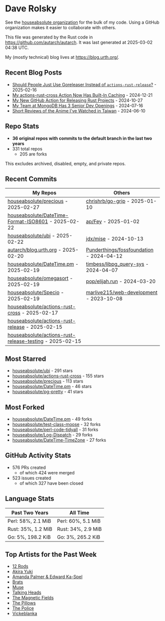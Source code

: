 
# Dave Rolsky

See the [houseabsolute organization](https://github.com/houseabsolute) for the
bulk of my code. Using a GitHub organization makes it easier to collaborate
with others.

This file was generated by the Rust code in
https://github.com/autarch/autarch. It was last generated at 2025-03-02 04:38 UTC.

My (mostly technical) blog lives at https://blog.urth.org/.

## Recent Blog Posts

- [Should People Just Use Goreleaser Instead of `actions-rust-release`?](https://blog.urth.org/2025/02/16/should-people-just-use-goreleaser-instead-of-actions-rust-release/) - 2025-02-16
- [My actions-rust-cross Action Now Has Built-In Caching](https://blog.urth.org/2024/12/21/my-actions-rust-cross-action-now-has-built-in-caching/) - 2024-12-21
- [My New GitHub Action for Releasing Rust Projects](https://blog.urth.org/2024/10/27/my-new-github-action-for-releasing-rust-projects/) - 2024-10-27
- [My Team at MongoDB Has 3 Senior Dev Openings](https://blog.urth.org/2024/07/16/my-team-at-mongodb-has-3-senior-dev-openings/) - 2024-07-16
- [Short Reviews of the Anime I&#39;ve Watched in Taiwan](https://blog.urth.org/2024/06/10/short-reviews-of-the-anime-i-ve-watched-in-taiwan/) - 2024-06-10


## Repo Stats
- **36 original repos with commits to the default branch in the last two years**
- 331 total repos
  - 205 are forks

This excludes archived, disabled, empty, and private repos.

## Recent Commits
| My Repos | Others |
|----------|--------|
| [houseabsolute/precious](https://github.com/houseabsolute/precious) - 2025-02-27              | [chrishrb/go-grip](https://github.com/chrishrb/go-grip) - 2025-01-10                |
| [houseabsolute/DateTime-Format-ISO8601](https://github.com/houseabsolute/DateTime-Format-ISO8601) - 2025-02-22              | [ap/Fey](https://github.com/ap/Fey) - 2025-01-02                |
| [houseabsolute/ubi](https://github.com/houseabsolute/ubi) - 2025-02-22              | [jdx/mise](https://github.com/jdx/mise) - 2024-10-13                |
| [autarch/blog.urth.org](https://github.com/autarch/blog.urth.org) - 2025-02-20              | [Punderthings/fossfoundation](https://github.com/Punderthings/fossfoundation) - 2024-04-12                |
| [houseabsolute/DateTime.pm](https://github.com/houseabsolute/DateTime.pm) - 2025-02-19              | [timbess/libpg_query-sys](https://github.com/timbess/libpg_query-sys) - 2024-04-07                |
| [houseabsolute/omegasort](https://github.com/houseabsolute/omegasort) - 2025-02-19              | [pop/elijah.run](https://github.com/pop/elijah.run) - 2024-03-20                |
| [houseabsolute/Specio](https://github.com/houseabsolute/Specio) - 2025-02-19              | [marlive215/web-development](https://github.com/marlive215/web-development) - 2023-10-08                |
| [houseabsolute/actions-rust-cross](https://github.com/houseabsolute/actions-rust-cross) - 2025-02-17              |                 |
| [houseabsolute/actions-rust-release](https://github.com/houseabsolute/actions-rust-release) - 2025-02-15              |                 |
| [houseabsolute/actions-rust-release-testing](https://github.com/houseabsolute/actions-rust-release-testing) - 2025-02-15              |                 |


## Most Starred
- [houseabsolute/ubi](https://github.com/houseabsolute/ubi) - 291 stars
- [houseabsolute/actions-rust-cross](https://github.com/houseabsolute/actions-rust-cross) - 155 stars
- [houseabsolute/precious](https://github.com/houseabsolute/precious) - 113 stars
- [houseabsolute/DateTime.pm](https://github.com/houseabsolute/DateTime.pm) - 46 stars
- [houseabsolute/pg-pretty](https://github.com/houseabsolute/pg-pretty) - 41 stars


## Most Forked
- [houseabsolute/DateTime.pm](https://github.com/houseabsolute/DateTime.pm) - 49 forks
- [houseabsolute/test-class-moose](https://github.com/houseabsolute/test-class-moose) - 32 forks
- [houseabsolute/perl-code-tidyall](https://github.com/houseabsolute/perl-code-tidyall) - 31 forks
- [houseabsolute/Log-Dispatch](https://github.com/houseabsolute/Log-Dispatch) - 29 forks
- [houseabsolute/DateTime-TimeZone](https://github.com/houseabsolute/DateTime-TimeZone) - 27 forks


## GitHub Activity Stats
- 576 PRs created
  - of which 424 were merged
- 523 issues created
  - of which 327 have been closed

## Language Stats
| Past Two Years        | All Time                |
|-----------------------|-------------------------|
| Perl: 58%, 2.1 MiB              | Perl: 60%, 5.1 MiB                |
| Rust: 35%, 1.2 MiB              | Rust: 34%, 2.9 MiB                |
| Go: 5%, 198.2 KiB              | Go: 3%, 265.2 KiB                |


## Top Artists for the Past Week
* [12 Rods](https://musicbrainz.org/artist/6b69ad23-4b6d-4d58-8818-ff00b4e1b024)
* [Akira Yuki](https://musicbrainz.org/search?query=Akira%20Yuki&amp;type=artist&amp;method=indexed)
* [Amanda Palmer &amp; Edward Ka-Spel](https://musicbrainz.org/artist/3c0eb318-d2ba-45aa-9077-b83746cc56da)
* [Brats](https://musicbrainz.org/artist/10e8c202-26fe-4785-9882-d7f6b55a74f5)
* [Muse](https://musicbrainz.org/artist/9c9f1380-2516-4fc9-a3e6-f9f61941d090)
* [Talking Heads](https://musicbrainz.org/artist/a94a7155-c79d-4409-9fcf-220cb0e4dc3a)
* [The Magnetic Fields](https://musicbrainz.org/artist/3ff72a59-f39d-411d-9f93-2d4a86413013)
* [The Pillows](https://musicbrainz.org/search?query=The%20Pillows&amp;type=artist&amp;method=indexed)
* [The Police](https://musicbrainz.org/artist/9e0e2b01-41db-4008-bd8b-988977d6019a)
* [Vickeblanka](https://musicbrainz.org/artist/547ea003-708f-4073-bf5d-edefbeb0f2d4)

